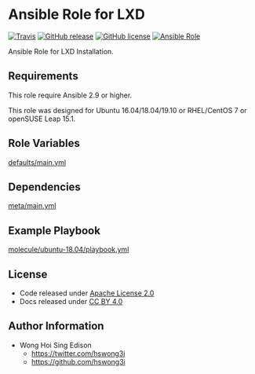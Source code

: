 # Ansible Role for LXD

[![Travis](https://img.shields.io/travis/alvistack/ansible-role-lxd.svg)](https://travis-ci.org/alvistack/ansible-role-lxd)
[![GitHub release](https://img.shields.io/github/release/alvistack/ansible-role-lxd.svg)](https://github.com/alvistack/ansible-role-lxd)
[![GitHub license](https://img.shields.io/github/license/alvistack/ansible-role-lxd.svg)](https://github.com/alvistack/ansible-role-lxd/blob/master/LICENSE)
[![Ansible Role](https://img.shields.io/badge/galaxy-alvistack.lxd-blue.svg)](https://galaxy.ansible.com/alvistack/lxd)

Ansible Role for LXD Installation.

## Requirements

This role require Ansible 2.9 or higher.

This role was designed for Ubuntu 16.04/18.04/19.10 or RHEL/CentOS 7 or openSUSE Leap 15.1.

## Role Variables

[defaults/main.yml](defaults/main.yml)

## Dependencies

[meta/main.yml](meta/main.yml)

## Example Playbook

[molecule/ubuntu-18.04/playbook.yml](molecule/ubuntu-18.04/playbook.yml)

## License

  - Code released under [Apache License 2.0](LICENSE)
  - Docs released under [CC BY 4.0](http://creativecommons.org/licenses/by/4.0/)

## Author Information

  - Wong Hoi Sing Edison
      - <https://twitter.com/hswong3i>
      - <https://github.com/hswong3i>
